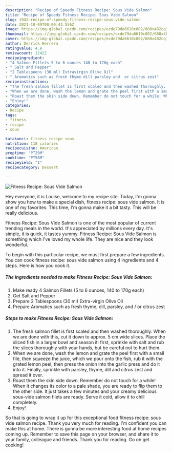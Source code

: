 ```yaml
---
description: "Recipe of Speedy Fitness Recipe: Sous Vide Salmon"
title: "Recipe of Speedy Fitness Recipe: Sous Vide Salmon"
slug: 1942-recipe-of-speedy-fitness-recipe-sous-vide-salmon
date: 2021-10-09T00:00:43.556Z
image: https://img-global.cpcdn.com/recipes/ecde79da6610c802/680x482cq70/fitness-recipe-sous-vide-salmon-recipe-main-photo.jpg
thumbnail: https://img-global.cpcdn.com/recipes/ecde79da6610c802/680x482cq70/fitness-recipe-sous-vide-salmon-recipe-main-photo.jpg
cover: https://img-global.cpcdn.com/recipes/ecde79da6610c802/680x482cq70/fitness-recipe-sous-vide-salmon-recipe-main-photo.jpg
author: Derrick Herrera
ratingvalue: 4.9
reviewcount: 12422
recipeingredient:
- "4 Salmon Fillets 5 to 6 ounces 140 to 170g each"
- " Salt and Pepper"
- "2 Tablespoons (30 ml) Extravirgin Olive Oil"
- " Aromatics such as fresh thyme dill parsley and  or citrus zest"
recipeinstructions:
- "The fresh salmon fillet is first scaled and then washed thoroughly. When we are done with this, cut it down to approx. 5 cm wide slices. Place the sliced ​​fish in a larger bowl and season it: first, sprinkle with salt and rub the slices thoroughly with your hands, but be careful not to hurt them."
- "When we are done, wash the lemon and grate the peel first with a small file, then squeeze the juice, which we pour onto the fish, rub it with the grated lemon peel, then press the onion into the garlic press and do it into it. Finally, sprinkle with parsley, thyme, dill and citrus zest and spread it over."
- "Roast them the skin side down. Remember do not touch for a while! When it changes its color to a pale shade, you are ready to flip them to the other side. It just takes a few minutes and your creamy delicious sous-vide salmon filets are ready. Serve it cold, allow it to chill completely."
- "Enjoy!"
categories:
- Recipe
tags:
- fitness
- recipe
- sous

katakunci: fitness recipe sous 
nutrition: 118 calories
recipecuisine: American
preptime: "PT29M"
cooktime: "PT58M"
recipeyield: "1"
recipecategory: Dessert

---
```



![Fitness Recipe: Sous Vide Salmon](https://img-global.cpcdn.com/recipes/ecde79da6610c802/680x482cq70/fitness-recipe-sous-vide-salmon-recipe-main-photo.jpg)

Hey everyone, it is Louise, welcome to my recipe site. Today, I'm gonna show you how to make a special dish, fitness recipe: sous vide salmon. It is one of my favorites. This time, I'm gonna make it a bit tasty. This will be really delicious.

Fitness Recipe: Sous Vide Salmon is one of the most popular of current trending meals in the world. It's appreciated by millions every day. It's simple, it is quick, it tastes yummy. Fitness Recipe: Sous Vide Salmon is something which I've loved my whole life. They are nice and they look wonderful.




To begin with this particular recipe, we must first prepare a few ingredients. You can cook fitness recipe: sous vide salmon using 4 ingredients and 4 steps. Here is how you cook it.

<!--inarticleads1-->

##### The ingredients needed to make Fitness Recipe: Sous Vide Salmon:

1. Make ready 4 Salmon Fillets (5 to 6 ounces, 140 to 170g each)
1. Get  Salt and Pepper
1. Prepare 2 Tablespoons (30 ml) Extra-virgin Olive Oil
1. Prepare  Aromatics such as fresh thyme, dill, parsley, and / or citrus zest




<!--inarticleads2-->

##### Steps to make Fitness Recipe: Sous Vide Salmon:

1. The fresh salmon fillet is first scaled and then washed thoroughly. When we are done with this, cut it down to approx. 5 cm wide slices. Place the sliced ​​fish in a larger bowl and season it: first, sprinkle with salt and rub the slices thoroughly with your hands, but be careful not to hurt them.
1. When we are done, wash the lemon and grate the peel first with a small file, then squeeze the juice, which we pour onto the fish, rub it with the grated lemon peel, then press the onion into the garlic press and do it into it. Finally, sprinkle with parsley, thyme, dill and citrus zest and spread it over.
1. Roast them the skin side down. Remember do not touch for a while! When it changes its color to a pale shade, you are ready to flip them to the other side. It just takes a few minutes and your creamy delicious sous-vide salmon filets are ready. Serve it cold, allow it to chill completely.
1. Enjoy!




So that is going to wrap it up for this exceptional food fitness recipe: sous vide salmon recipe. Thank you very much for reading. I'm confident you can make this at home. There is gonna be more interesting food at home recipes coming up. Remember to save this page on your browser, and share it to your family, colleague and friends. Thank you for reading. Go on get cooking!
